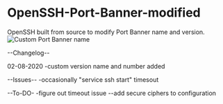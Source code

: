 # OpenSSH-Port-Banner-modified
OpenSSH built from source to modify Port Banner name and version.
![Custom Port Banner name](https://user-images.githubusercontent.com/2913793/89134057-8d0cf200-d52a-11ea-8c08-9f0d2d93bee5.png)


--Changelog--

02-08-2020
-custom version name and number added

--Issues--
-occasionally "service ssh start"  timesout


--To-DO-
-figure out timeout issue
--add secure ciphers to configuration
